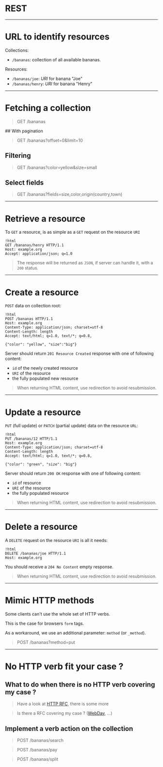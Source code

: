 # REST

---

# URL to identify resources

Collections:

* `/bananas`: collection of all available bananas.

Resources:

* `/bananas/joe`: _URI_ for banana "Joe"
* `/bananas/henry`: _URI_ for banana "Henry"

---

# Fetching a collection

> GET /bananas

## With pagination

> GET /bananas?offset=0&limit=10

## Filtering

> GET /bananas?color=yellow&size=small

## Select fields

> GET /bananas?fields=size,color,origin(country,town)

---

# Retrieve a resource

To `GET` a resource, is as simple as a `GET` request on the resource `URI`

    !html
    GET /bananas/henry HTTP/1.1
    Host: example.org
    Accept: application/json; q=1.0

> The response will be returned as `JSON`, if server can handle it, with a `200`
> status.

---

# Create a resource

`POST` data on collection root:

    !html
    POST /bananas HTTP/1.1
    Host: example.org
    Content-Type: application/json; charset=utf-8
    Content-Length: length
    Accept: text/html; q=1.0, text/*; q=0.8,

    {"color": "yellow", "size":"big"}

Server should return `201 Resource Created` response with one of following
content:

* `id` of the newly created resource
* `URI` of the resource
* the fully populated new resource

> When returning HTML content, use redirection to avoid resubmission.

---

# Update a resource

`PUT` (full update) or `PATCH` (partial update) data on the resource `URL`:

    !html
    PUT /bananas/12 HTTP/1.1
    Host: example.org
    Content-Type: application/json; charset=utf-8
    Content-Length: length
    Accept: text/html; q=1.0, text/*; q=0.8,

    {"color": "green", "size": "big"}

Server should return `200 OK` response with one of following
content:

* `id` of resource
* `URI` of the resource
* the fully populated resource

> When returning HTML content, use redirection to avoid resubmission.

---

# Delete a resource

A `DELETE` request on the resource `URI` is all it needs:

    !html
    DELETE /bananas/joe HTTP/1.1
    Host: example.org

You should receive a `204 No Content` empty response.

> When returning HTML content, use redirection to avoid resubmission.

---

# Mimic HTTP methods

Some clients can't use the whole set of HTTP verbs.

This is the case for browsers `form` tags.

As a workaround, we use an additional parameter: `method` (or `_method`).

> POST /bananas?method=put

---

# No HTTP verb fit your case ?

## What to do when there is no HTTP verb covering my case ?

> Have a look at [HTTP RFC](http://www.ietf.org/rfc/rfc2616.txt), there is some
more

> Is there a RFC covering my case ? ([WebDav](http://tools.ietf.org/html/rfc4918), ...)

## Implement a verb action on the collection

> POST /bananas/search

> POST /bananas/pay

> POST /bananas/split

